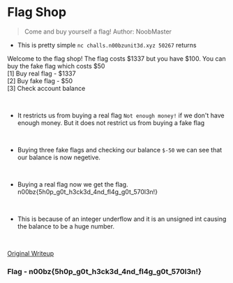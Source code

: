 # Flag Shop  

>Come and buy yourself a flag! Author: NoobMaster  

- This is pretty simple `nc challs.n00bzunit3d.xyz 50267` returns  

Welcome to the flag shop! The flag costs $1337 but you have $100. You can buy the fake flag which costs $50  
[1] Buy real flag - $1337  
[2] Buy fake flag - $50  
[3] Check account balance  

<br>

- It restricts us from buying a real flag `Not enough money!` if we don't have enough money.
But it does not restrict us from buying a fake flag  

<br>

- Buying three fake flags and checking our balance `$-50` we can see that our balance is now negetive.

<br>

- Buying a real flag now we get the flag.    
n00bz{5h0p_g0t_h3ck3d_4nd_fl4g_g0t_570l3n!}

<br>

- This is because of an integer underflow and it is an unsigned int causing the balance to be a huge number. 

<br>

[Original Writeup](https://github.com/n00bzUnit3d/n00bzCTF2023-OfficalWriteups/tree/master/Pwn/Flag%20Shop)  

### Flag - n00bz{5h0p_g0t_h3ck3d_4nd_fl4g_g0t_570l3n!}


